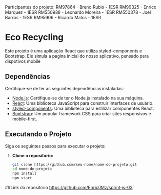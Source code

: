 Participantes do projeto:
RM97864 - Breno Rubio - 1ESR
RM99325 - Enrico Marquez - 1ESR
RM550988 - Leonardo Moreira - 1ESR
RM550378 - Joel Barros - 1ESR
RM95906 - Ricardo Matos - 1ESR


# Eco Recycling

Este projeto é uma aplicação React que utiliza styled-components e Bootstrap.
Ele simula a pagina inicial do nosso aplicativo, pensado para dispotivos mobile

## Dependências

Certifique-se de ter as seguintes dependências instaladas:

- [Node.js](https://nodejs.org/): Certifique-se de ter o Node.js instalado na sua máquina.
- [React](https://reactjs.org/): Uma biblioteca JavaScript para construir interfaces de usuário.
- [styled-components](https://styled-components.com/): Uma biblioteca para estilizar componentes React.
- [Bootstrap](https://getbootstrap.com/): Um popular framework CSS para criar sites responsivos e mobile-first.

## Executando o Projeto

Siga os seguintes passos para executar o projeto:

1. **Clone o repositório:**

   ```bash
   git clone https://github.com/seu-nome/nome-do-projeto.git
   cd nome-do-projeto
   npm install
   npm start

##Link do repositório
https://github.com/Enric0Mz/sprint-js-03
